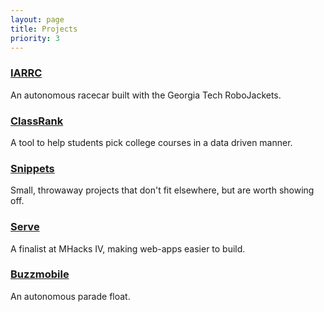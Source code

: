 ```yaml
---
layout: page
title: Projects
priority: 3
---
```



### [IARRC](iarrc)

An autonomous racecar built with the Georgia Tech RoboJackets.

### [ClassRank](classrank)

A tool to help students pick college courses in a data driven manner.

### [Snippets](snippets)

Small, throwaway projects that don't fit elsewhere, but are worth showing off.

### [Serve](serve)

A finalist at MHacks IV, making web-apps easier to build.

### [Buzzmobile](buzzmobile)

An autonomous parade float.
